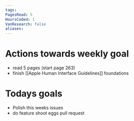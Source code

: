 ```yaml
---
tags: 
PagesRead: 5
HoursCoded: 1
VanResearch: false
aliases:
---
```

# Actions towards weekly goal
- read 5 pages (start page 263)
- finish [[Apple Human Interface Guidelines]] foundations
# Todays goals
- Polish this weeks issues
- do feature shoot eggs pull request